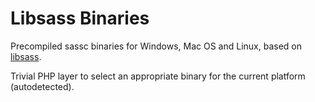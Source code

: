 Libsass Binaries
================

Precompiled sassc binaries for Windows, Mac OS and Linux, based on [libsass](https://github.com/sass/libsass).

Trivial PHP layer to select an appropriate binary for the current platform (autodetected).
